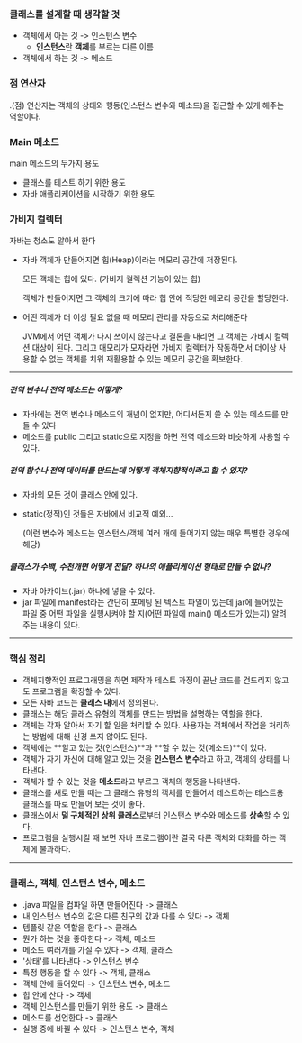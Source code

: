

### 클래스를 설계할 때 생각할 것

- 객체에서 아는 것 -> 인스턴스 변수
  - **인스턴스**란 **객체**를 부르는 다른 이름
- 객체에서 하는 것 -> 메소드



### 점 연산자

.(점) 연산자는 객체의 상태와 행동(인스턴스 변수와 메소드)을 접근할 수 있게 해주는 역할이다.





### Main 메소드

main 메소드의 두가지 용도

- 클래스를 테스트 하기 위한 용도
- 자바 애플리케이션을 시작하기 위한 용도





### 가비지 컬렉터

자바는 청소도 알아서 한다

- 자바 객체가 만들어지면 힙(Heap)이라는 메모리 공간에 저장된다. 

  모든 객체는 힙에 있다. (가비지 컬렉션 기능이 있는 힙)

  객체가 만들어지면 그 객체의 크기에 따라 힙 안에 적당한 메모리 공간을 할당한다.

- 어떤 객체가 더 이상 필요 없을 때 메모리 관리를 자동으로 처리해준다

  JVM에서 어떤 객체가 다시 쓰이지 않는다고 결론을 내리면 그 객체는 가비지 컬렉션 대상이 된다. 그리고 매모리가 모자라면 가비지 컬렉터가 작동하면서 더이상 사용할 수 없는 객체를 치워 재활용할 수 있는 메모리 공간을 확보한다. 



----------

##### 전역 변수나 전역 메소드는 어떻게?

- 자바에는 전역 변수나 메소드의 개념이 없지만, 어디서든지 쓸 수 있는 메소드를 만들 수 있다
- 메소드를 public 그리고 static으로 지정을 하면 전역 메소드와 비슷하게 사용할 수 있다.



##### 전역 함수나 전역 데이터를 만드는데 어떻게 객체지향적이라고 할 수 있지?

- 자바의 모든 것이 클래스 안에 있다. 

- static(정적)인 것들은 자바에서 비교적 예외...

  (이런 변수와 메소드는 인스턴스/객체 여러 개에 들어가지 않는 매우 특별한 경우에 해당)



##### 클래스가 수백, 수천개면 어떻게 전달? 하나의 애플리케이션 형태로 만들 수 없나?

- 자바 아카이브(.jar)  하나에 넣을 수 있다.
- jar 파일에 manifest라는 간단히 포메팅 된 텍스트 파일이 있는데 jar에 들어있는 파일 중 어떤 파일을 실행시켜야 할 지(어떤 파일에 main() 메소드가 있는지) 알려주는 내용이 있다.



--------

### 핵심 정리

- 객체지향적인 프로그래밍을 하면 제작과 테스트 과정이 끝난 코드를 건드리지 않고도 프로그램을 확장할 수 있다.
- 모든 자바 코드는 **클래스 내**에서 정의된다.
- 클래스는 해당 클래스 유형의 객체를 만드는 방법을 설명하는 역할을 한다. 
- 객체는 각자 알아서 자기 할 일을 처리할 수 있다. 사용자는 객체에서 작업을 처리하는 방법에 대해 신경 쓰지 않아도 된다.
- 객체에는 **알고 있는 것(인스턴스)**과 **할 수 있는 것(메소드)**이 있다.
- 객체가 자기 자신에 대해 알고 있는 것을 **인스턴스 변수**라고 하고, 객체의 상태를 나타낸다.
- 객체가 할 수 있는 것을 **메소드**라고 부르고 객체의 행동을 나타낸다.
- 클래스를 새로 만들 때는 그 클래스 유형의 객체를 만들어서 테스트하는 테스트용 클래스를 따로 만들어 보는 것이 좋다. 
- 클래스에서 **덜 구체적인 상위 클래스**로부터 인스턴스 변수와 메소드를 **상속**할 수 있다.
- 프로그램을 실행시킬 때 보면 자바 프로그램이란 결국 다른 객체와 대화를 하는 객체에 불과하다. 



-----------



### 클래스, 객체, 인스턴스 변수, 메소드

- .java 파일을 컴파일 하면 만들어진다 -> 클래스
- 내 인스턴스 변수의 값은 다른 친구의 값과 다를 수 있다 -> 객체
- 템플릿 같은 역할을 한다 -> 클래스
- 뭔가 하는 것을 좋아한다 -> 객체, 메소드
- 메소드 여러개를 가질 수 있다 -> 객체, 클래스
- '상태'를 나타낸다 -> 인스턴스 변수
- 특정 행동을 할 수 있다 -> 객체, 클래스
- 객체 안에 들어있다 -> 인스턴스 변수, 메소드
- 힙 안에 산다 -> 객체
- 객체 인스턴스를 만들기 위한 용도 -> 클래스
- 메소드를 선언한다 -> 클래스
- 실행 중에 바뀔 수 있다 -> 인스턴스 변수, 객체